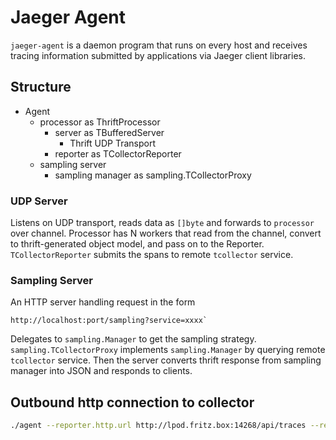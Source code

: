# Jaeger Agent

`jaeger-agent` is a daemon program that runs on every host and receives
tracing information submitted by applications via Jaeger client 
libraries.

## Structure

* Agent
    * processor as ThriftProcessor
        * server as TBufferedServer
            * Thrift UDP Transport
        * reporter as TCollectorReporter
    * sampling server
        * sampling manager as sampling.TCollectorProxy

### UDP Server

Listens on UDP transport, reads data as `[]byte` and forwards to
`processor` over channel. Processor has N workers that read from
the channel, convert to thrift-generated object model, and pass on
to the Reporter. `TCollectorReporter` submits the spans to remote
`tcollector` service.

### Sampling Server

An HTTP server handling request in the form

    http://localhost:port/sampling?service=xxxx`

Delegates to `sampling.Manager` to get the sampling strategy.
`sampling.TCollectorProxy` implements `sampling.Manager` by querying
remote `tcollector` service. Then the server converts
thrift response from sampling manager into JSON and responds to clients.

## Outbound http connection to collector

````sh
./agent --reporter.http.url http://lpod.fritz.box:14268/api/traces --reporter.type http
````
